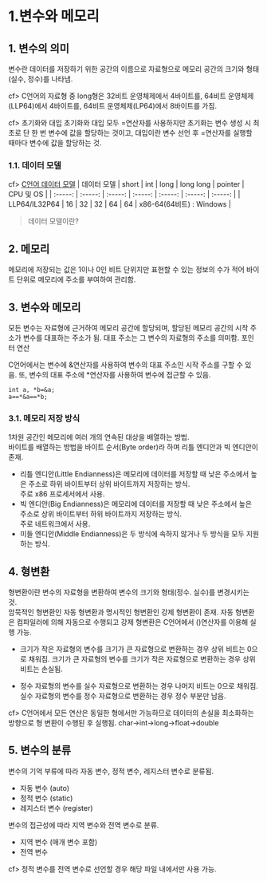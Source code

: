 1.변수와 메모리
============
## 1. 변수의 의미  
변수란 데이터를 저장하기 위한 공간의 이름으로 자료형으로 메모리 공간의 크기와 형태(실수, 정수)를 나타냄.  
  
cf> C언어의 자료형 중 long형은 32비트 운영체제에서 4바이트를, 64비트 운영체제(LLP64)에서 4바이트를, 64비트 운영체제(LP64)에서 8바이트를 가짐.

cf> 초기화와 대입
초기화와 대입 모두 =연산자를 사용하지만 초기화는 변수 생성 시 최초로 단 한 번 변수에 값을 할당하는 것이고, 대입이란 변수 선언 후  =연산자를 실행할 때마다 변수에 값을 할당하는 것.

### 1.1. 데이터 모델  

cf> [C언어 데이터 모델](https://dojang.io/mod/page/view.php?id=737)
| 데이터 모델 | short | int | long | long long | pointer | CPU 및 OS |
| :-----: | :-----: | :-----: | :-----: | :-----: | :-----: | :-----: |
| LLP64/IL32P64 | 16 | 32 | 32 | 64	| 64 | x86-64(64비트) : Windows |
  
> 데이터 모델이란?  

## 2.  메모리  
메모리에 저장되는 값은 1이나 0인 비트 단위지만 표현할 수 있는 정보의 수가 적어 바이트 단위로 메모리에 주소를 부여하여 관리함.

## 3. 변수와 메모리  
모든 변수는 자료형에 근거하여 메모리 공간에 할당되며, 할당된 메모리 공간의 시작 주소가 변수를 대표하는 주소가 됨. 
대표 주소는 그 변수의 자료형의 주소를 의미함. 포인터 연산  

C언어에서는 변수에 &연산자를 사용하여 변수의 대표 주소인 시작 주소를 구할 수 있음.
또, 변수의 대표 주소에 *연산자를 사용하여 변수에 접근할 수 있음.  

    int a, *b=&a;  
    a==*&a==*b;

### 3.1. 메모리 저장 방식
1차원 공간인 메모리에 여러 개의 연속된 대상을 배열하는 방법.  
바이트를 배열하는 방법을 바이트 순서(Byte order)라 하며 리틀 엔디안과 빅 엔디안이 존재.  

* 리틀 엔디안(Little Endianness)은 메모리에 데이터를 저장할 때 낮은 주소에서 높은 주소로 하위 바이트부터 상위 바이트까지 저장하는 방식.  
주로 x86 프로세서에서 사용.
* 빅 엔디안(Big Endianness)은 메모리에 데이터를 저장할 때 낮은 주소에서 높은 주소로 상위 바이트부터 하위 바이트까지 저장하는 방식.  
 주로 네트워크에서 사용.
* 미들 엔디안(Middle Endianness)은 두 방식에 속하지 않거나 두 방식을 모두 지원하는 방식.
  
## 4. 형변환
형변환이란 변수의 자료형을 변환하여 변수의 크기와 형태(정수. 실수)를 변경시키는 것.  
암묵적인 형변환인 자동 형변환과 명시적인 형변환인 강제 형변환이 존재. 자동 형변환은 컴파일러에 의해 자동으로 수행되고 강제 형변환은 C언어에서 ()연산자를 이용해 실행 가능.

* 크기가 작은 자료형의 변수를 크기가 큰 자료형으로 변환하는 경우 상위 비트는 0으로 채워짐.
크기가 큰 자료형의 변수를 크기가 작은 자료형으로 변환하는 경우 상위 비트는 손실됨.

* 정수 자료형의 변수를 실수 자료형으로 변환하는 경우 나머지 비트는 0으로 채워짐.
실수 자료형의 변수를 정수 자료형으로 변환하는 경우 정수 부분만 남음.

cf> C언어에서 모든 연산은 동일한 형에서만 가능하므로 데이터의 손실을 최소화하는 방향으로 형 변환이 수행된 후 실행됨.
char->int->long->float->double

## 5. 변수의 분류
변수의 기억 부류에 따라 자동 변수, 정적 변수, 레지스터 변수로 분류됨.
* 자동 변수 (auto)
* 정적 변수 (static)
* 레지스터 변수 (register)

변수의 접근성에 따라 지역 변수와 전역 변수로 분류.
* 지역 변수 (매개 변수 포함)
* 전역 변수
 
cf> 정적 변수를 전역 변수로 선언할 경우 해당 파일 내에서만 사용 가능.